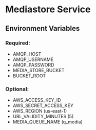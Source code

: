 # Mediastore Service
## Environment Variables
### Required:
* AMQP_HOST
* AMQP_USERNAME
* AMQP_PASSWORD
* MEDIA_STORE_BUCKET
* BUCKET_ROOT
### Optional:
* AWS_ACCESS_KEY_ID
* AWS_SECRET_ACCESS_KEY
* AWS_REGION (us-east-1)
* URL_VALIDITY_MINUTES (5)
* MEDIA_QUEUE_NAME (q_media)
